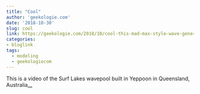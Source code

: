 ```yaml
---
title: "Cool"
author: 'geekologie.com'
date: '2018-10-30'
slug: cool
link: https://geekologie.com/2018/10/cool-this-mad-max-style-wave-generator-f.php
categories:
- bloglink
tags:
  - modeling
  - geekologiecom
---
```


This is a video of the Surf Lakes wavepool built in Yeppoon in Queensland, Australia[... <i class="fas fa-external-link-alt"></i>](https://geekologie.com/2018/10/cool-this-mad-max-style-wave-generator-f.php)

